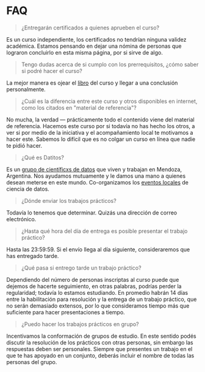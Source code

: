FAQ
===

> ¿Entregarán certificados a quienes aprueben el curso?

Es un curso independiente, los certificados no tendrían ninguna validez académica.
Estamos pensando en dejar una nómina de personas que lograron concluirlo en esta misma
página, por si sirve de algo.

> Tengo dudas acerca de si cumplo con los prerrequisitos, ¿cómo saber si podré hacer el curso?

La mejor manera es ojear el [libro](https://d2l.ai) del curso y llegar a una conclusión personalmente.

> ¿Cuál es la diferencia entre este curso y otros disponibles en internet, como los citados en "material de referencia"?

No mucha, la verdad — prácticamente todo el contenido viene del material de referencia.
Hacemos este curso por si todavía no has hecho los otros, a ver si por medio de la iniciativa
y el acompañamiento local te motivamos a hacer este. Sabemos lo difícil que es no colgar
un curso en línea que nadie te pidió hacer.

<blockquote id="datitos">
  <p>¿Qué es Datitos?</p>
</blockquote>

Es un [grupo de científicxs de datos](https://github.com/orgs/datitos/people) que viven y trabajan en Mendoza, Argentina.
Nos ayudamos mutuamente y le damos una mano a quienes desean meterse en este mundo. Co-organizamos los
[eventos locales](https://www.meetup.com/ciencia-de-datos-en-mendoza) de ciencia de datos.

> ¿Dónde enviar los trabajos prácticos?

Todavía lo tenemos que determinar. Quizás una dirección de correo electrónico.

> ¿Hasta qué hora del día de entrega es posible presentar el trabajo práctico?

Hasta las 23:59:59. Si el envío llega al día siguiente, consideraremos que has entregado tarde.

> ¿Qué pasa si entrego tarde un trabajo práctico?

Dependiendo del número de personas inscriptas al curso puede que dejemos de hacerte seguimiento,
en otras palabras, podrías perder la regularidad; todavía lo estamos estudiando. En promedio habrán
14 días entre la habilitación para resolución y la entrega de un trabajo práctico, que no serán
demasiado extensos, por lo que consideramos tiempo más que suficiente para hacer presentaciones a tiempo.

> ¿Puedo hacer los trabajos prácticos en grupo?

Incentivamos la conformación de grupos de estudio. En este sentido podés discutir la resolución de los prácticos
con otras personas, sin embargo las respuestas deben ser personales. Siempre que presentes un trabajo en el que te has
apoyado en un conjunto, deberás incluir el nombre de todas las personas del grupo.
